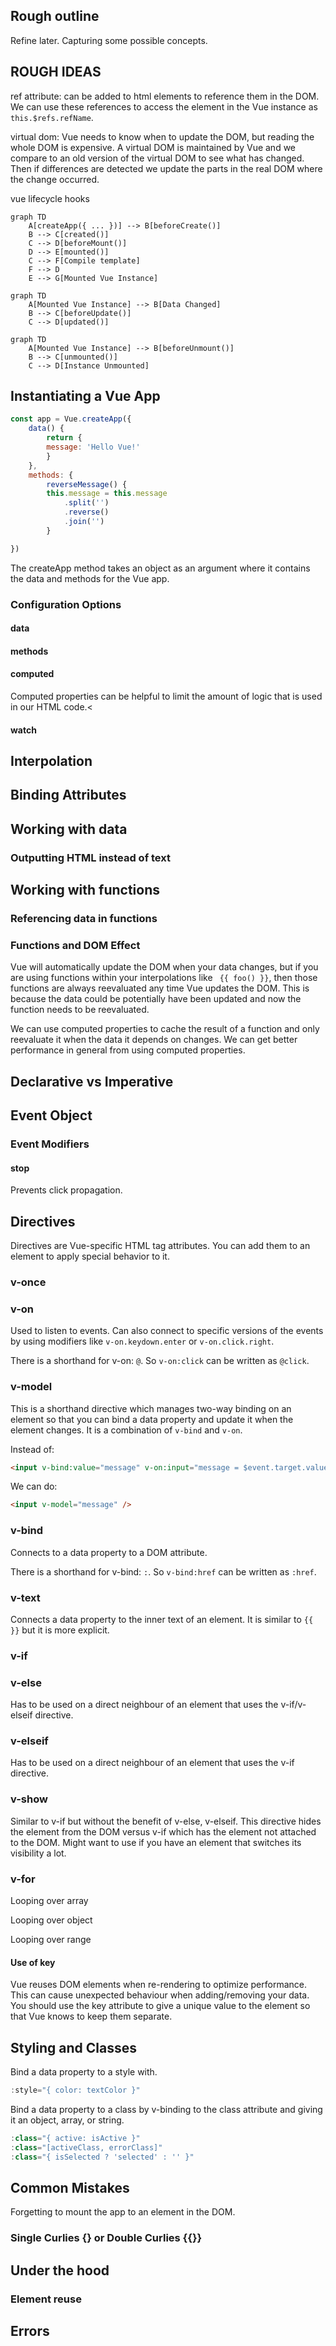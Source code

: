 ## Rough outline

Refine later. Capturing some possible concepts.

## ROUGH IDEAS
ref attribute: can be added to html elements to reference them in the DOM. We can use these references to access the element in the Vue instance as `this.$refs.refName`.

virtual dom: Vue needs to know when to update the DOM, but reading the whole DOM is expensive. A virtual DOM is maintained by Vue and we compare to an old version of the virtual DOM to see what has changed. Then if differences are detected we update the parts in the real DOM where the change occurred.

vue lifecycle hooks

```mermaid
graph TD
    A[createApp({ ... })] --> B[beforeCreate()]
    B --> C[created()]
    C --> D[beforeMount()]
    D --> E[mounted()]
    C --> F[Compile template]
    F --> D
    E --> G[Mounted Vue Instance]
```

```mermaid
graph TD
    A[Mounted Vue Instance] --> B[Data Changed]
    B --> C[beforeUpdate()]
    C --> D[updated()]
```

```mermaid
graph TD
    A[Mounted Vue Instance] --> B[beforeUnmount()]
    B --> C[unmounted()]
    C --> D[Instance Unmounted]
```


## Instantiating a Vue App

```javascript
const app = Vue.createApp({
    data() {
        return {
        message: 'Hello Vue!'
        }
    },
    methods: {
        reverseMessage() {
        this.message = this.message
            .split('')
            .reverse()
            .join('')
        }

})
```

The createApp method takes an object as an argument where it contains the data and methods for the Vue app.

### Configuration Options

#### data

#### methods

#### computed

Computed properties can be helpful to limit the amount of logic that is used in our HTML code.<

#### watch

## Interpolation

## Binding Attributes

## Working with data

### Outputting HTML instead of text

## Working with functions

### Referencing data in functions

### Functions and DOM Effect

Vue will automatically update the DOM when your data changes, but if you are using functions within your interpolations like ` {{ foo() }}`, then those functions are always reevaluated any time Vue updates the DOM. This is because the data could be potentially have been updated and now the function needs to be reevaluated.

We can use computed properties to cache the result of a function and only reevaluate it when the data it depends on changes. We can get better performance in general from using computed properties.

## Declarative vs Imperative

## Event Object

### Event Modifiers

#### stop

Prevents click propagation.

## Directives

Directives are Vue-specific HTML tag attributes. You can add them to an element to apply special behavior to it.

### v-once

### v-on

Used to listen to events. Can also connect to specific versions of the events by using modifiers like `v-on.keydown.enter` or `v-on.click.right`.

There is a shorthand for v-on: `@`. So `v-on:click` can be written as `@click`.

### v-model

This is a shorthand directive which manages two-way binding on an element so that you can bind a data property and update it when the element changes. It is a combination of `v-bind` and `v-on`.

Instead of:

```html
<input v-bind:value="message" v-on:input="message = $event.target.value" />
```

We can do:

```html
<input v-model="message" />
```

### v-bind

Connects to a data property to a DOM attribute.

There is a shorthand for v-bind: `:`. So `v-bind:href` can be written as `:href`.

### v-text

Connects a data property to the inner text of an element. It is similar to `{{ }}` but it is more explicit.

### v-if

### v-else

Has to be used on a direct neighbour of an element that uses the v-if/v-elseif directive.

### v-elseif

Has to be used on a direct neighbour of an element that uses the v-if directive.

### v-show

Similar to v-if but without the benefit of v-else, v-elseif. This directive hides the element from the DOM versus v-if which has the element not attached to the DOM. Might want to use if you have an element that switches its visibility a lot.

### v-for

Looping over array

Looping over object

Looping over range

#### Use of key

Vue reuses DOM elements when re-rendering to optimize performance. This can cause unexpected behaviour when adding/removing your data. You should use the key attribute to give a unique value to the element so that Vue knows to keep them separate.

## Styling and Classes

Bind a data property to a style with.

```javascript
:style="{ color: textColor }"
```

Bind a data property to a class by v-binding to the class attribute and giving it an object, array, or string.

```javascript
:class="{ active: isActive }"
:class="[activeClass, errorClass]"
:class="{ isSelected ? 'selected' : '' }"
```

## Common Mistakes

Forgetting to mount the app to an element in the DOM.

### Single Curlies {} or Double Curlies {{}}

## Under the hood

### Element reuse

## Errors
